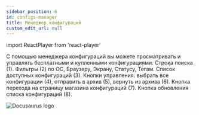 ```yaml
---
sidebar_position: 6
id: configs-manager
title: Менеджер конфигураций
custom_edit_url: null
---
```

import ReactPlayer from 'react-player'

С помощью менеджера конфигураций вы можете просматривать и управлять бесплатными и купленными конфигурациями.
Строка поиска (1).
Фильтры (2) по ОС, Браузеру, Экрану, Статусу, Тегам.
Список доступных конфигураций (3).
Кнопки управления: выбрать все конфигурации (4), отправить в архив (5), вернуть из архива (6).
Кнопка перехода на страницу магазина конфигураций (7).
Кнопка обновления списка конфигураций (8).

![Docusaurus logo](/img/3-soft/2-start-window/7-configs-manager/rus/configs-manager-1.png)